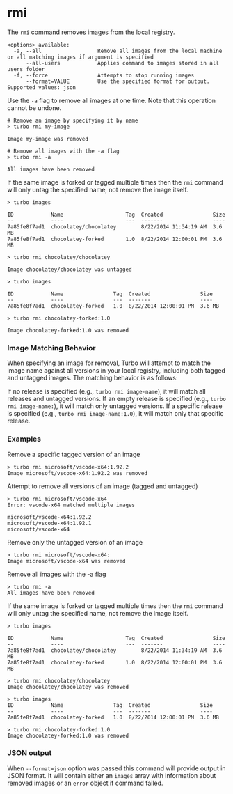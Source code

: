 # rmi

The `rmi` command removes images from the local registry. 

```
<options> available:
  -a, --all                  Remove all images from the local machine or all matching images if argument is specified
      --all-users            Applies command to images stored in all users folder
  -f, --force                Attempts to stop running images
      --format=VALUE         Use the specified format for output. Supported values: json

```

Use the `-a` flag to remove all images at one time. Note that this operation cannot be undone.

```
# Remove an image by specifying it by name
> turbo rmi my-image

Image my-image was removed

# Remove all images with the -a flag
> turbo rmi -a

All images have been removed
```

If the same image is forked or tagged multiple times then the `rmi` command will only untag the specified name, not remove the image itself. 

```
> turbo images

ID            Name                    Tag  Created                Size
--            ----                    ---  -------                ----
7a85fe8f7ad1  chocolatey/chocolatey        8/22/2014 11:34:19 AM  3.6 MB
7a85fe8f7ad1  chocolatey-forked       1.0  8/22/2014 12:00:01 PM  3.6 MB

> turbo rmi chocolatey/chocolatey

Image chocolatey/chocolatey was untagged

> turbo images

ID            Name                Tag  Created                Size
--            ----                ---  -------                ----
7a85fe8f7ad1  chocolatey-forked   1.0  8/22/2014 12:00:01 PM  3.6 MB

> turbo rmi chocolatey-forked:1.0

Image chocolatey-forked:1.0 was removed
```

### Image Matching Behavior

When specifying an image for removal, Turbo will attempt to match the image name against all versions in your local registry, including both tagged and untagged images. The matching behavior is as follows:

If no release is specified (e.g., `turbo rmi image-name`), it will match all releases and untagged versions.
If an empty release is specified (e.g., `turbo rmi image-name:`), it will match only untagged versions.
If a specific release is specified (e.g., `turbo rmi image-name:1.0`), it will match only that specific release.

### Examples

Remove a specific tagged version of an image
```
> turbo rmi microsoft/vscode-x64:1.92.2
Image microsoft/vscode-x64:1.92.2 was removed
```

Attempt to remove all versions of an image (tagged and untagged)
```
> turbo rmi microsoft/vscode-x64
Error: vscode-x64 matched multiple images

microsoft/vscode-x64:1.92.2
microsoft/vscode-x64:1.92.1
microsoft/vscode-x64
```

Remove only the untagged version of an image
```
> turbo rmi microsoft/vscode-x64:
Image microsoft/vscode-x64 was removed
```

Remove all images with the -a flag
```
> turbo rmi -a
All images have been removed
```

If the same image is forked or tagged multiple times then the `rmi` command will only untag the specified name, not remove the image itself. 
```
> turbo images

ID            Name                    Tag  Created                Size
--            ----                    ---  -------                ----
7a85fe8f7ad1  chocolatey/chocolatey        8/22/2014 11:34:19 AM  3.6 MB
7a85fe8f7ad1  chocolatey-forked       1.0  8/22/2014 12:00:01 PM  3.6 MB

> turbo rmi chocolatey/chocolatey
Image chocolatey/chocolatey was removed

> turbo images
ID            Name                Tag  Created                Size
--            ----                ---  -------                ----
7a85fe8f7ad1  chocolatey-forked   1.0  8/22/2014 12:00:01 PM  3.6 MB

> turbo rmi chocolatey-forked:1.0
Image chocolatey-forked:1.0 was removed
```

### JSON output

When `--format=json` option was passed this command will provide output in JSON format. It will contain either an `images` array with information about removed images or an `error` object if command failed.
